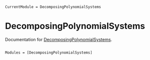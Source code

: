 ```@meta
CurrentModule = DecomposingPolynomialSystems
```

# DecomposingPolynomialSystems

Documentation for [DecomposingPolynomialSystems](https://github.com/azoviktor/DecomposingPolynomialSystems.jl).

```@index
```

```@autodocs
Modules = [DecomposingPolynomialSystems]
```
